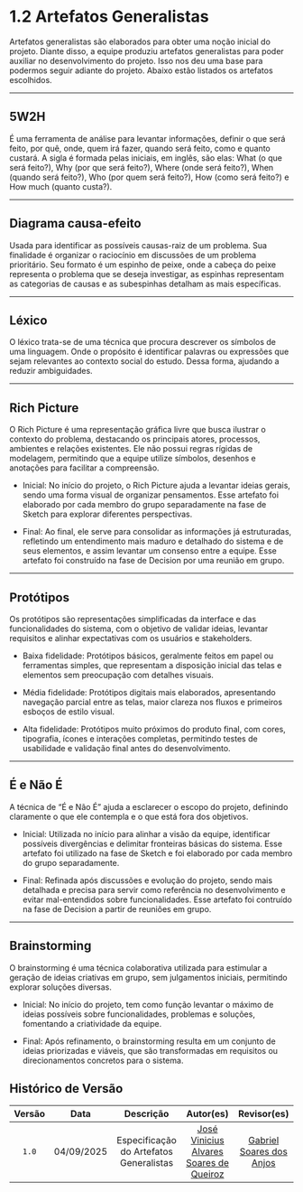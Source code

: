 # 1.2 Artefatos Generalistas

Artefatos generalistas são elaborados para obter uma noção inicial do projeto. Diante disso, a equipe produziu artefatos generalistas para poder auxiliar no desenvolvimento do projeto. Isso nos deu uma base para podermos seguir adiante do projeto. Abaixo estão listados os artefatos escolhidos.

_ _ _

## 5W2H

É uma ferramenta de análise para levantar informações, definir o que será feito, por quê, onde, quem irá fazer, quando será feito, como e quanto custará. A sigla é formada pelas iniciais, em inglês, são elas: What (o que será feito?), Why (por que será feito?), Where (onde será feito?), When (quando será feito?), Who (por quem será feito?), How (como será feito?) e How much (quanto custa?).

_ _ _ 

## Diagrama causa-efeito

Usada para identificar as possíveis causas-raiz de um problema. Sua finalidade é organizar o raciocínio em discussões de um problema prioritário. Seu formato é um espinho de peixe, onde a cabeça do peixe representa o problema que se deseja investigar, as espinhas representam as categorias de causas e as subespinhas detalham as mais específicas.

_ _ _ 

## Léxico 

O léxico trata-se de uma técnica que procura descrever os símbolos de uma linguagem. Onde o propósito é identificar palavras ou expressões que sejam relevantes ao contexto social do estudo. Dessa forma, ajudando a reduzir ambiguidades.

_ _ _

## Rich Picture

O Rich Picture é uma representação gráfica livre que busca ilustrar o contexto do problema, destacando os principais atores, processos, ambientes e relações existentes. Ele não possui regras rígidas de modelagem, permitindo que a equipe utilize símbolos, desenhos e anotações para facilitar a compreensão.

- Inicial: No início do projeto, o Rich Picture ajuda a levantar ideias gerais, sendo uma forma visual de organizar pensamentos. Esse artefato foi elaborado por cada membro do grupo separadamente na fase de Sketch para explorar diferentes perspectivas.

- Final: Ao final, ele serve para consolidar as informações já estruturadas, refletindo um entendimento mais maduro e detalhado do sistema e de seus elementos, e assim levantar um consenso entre a equipe. Esse artefato foi construído na fase de Decision por uma reunião em grupo.

_ _ _

## Protótipos

Os protótipos são representações simplificadas da interface e das funcionalidades do sistema, com o objetivo de validar ideias, levantar requisitos e alinhar expectativas com os usuários e stakeholders.

- Baixa fidelidade: Protótipos básicos, geralmente feitos em papel ou ferramentas simples, que representam a disposição inicial das telas e elementos sem preocupação com detalhes visuais.

- Média fidelidade: Protótipos digitais mais elaborados, apresentando navegação parcial entre as telas, maior clareza nos fluxos e primeiros esboços de estilo visual.

- Alta fidelidade: Protótipos muito próximos do produto final, com cores, tipografia, ícones e interações completas, permitindo testes de usabilidade e validação final antes do desenvolvimento.
_ _ _

## É e Não É

A técnica de “É e Não É” ajuda a esclarecer o escopo do projeto, definindo claramente o que ele contempla e o que está fora dos objetivos.

- Inicial: Utilizada no início para alinhar a visão da equipe, identificar possíveis divergências e delimitar fronteiras básicas do sistema. Esse artefato foi utilizado na fase de Sketch e foi elaborado por cada membro do grupo separadamente.

- Final: Refinada após discussões e evolução do projeto, sendo mais detalhada e precisa para servir como referência no desenvolvimento e evitar mal-entendidos sobre funcionalidades. Esse artefato foi contruído na fase de Decision a partir de reuniões em grupo.

_ _ _

## Brainstorming

O brainstorming é uma técnica colaborativa utilizada para estimular a geração de ideias criativas em grupo, sem julgamentos iniciais, permitindo explorar soluções diversas.

- Inicial: No início do projeto, tem como função levantar o máximo de ideias possíveis sobre funcionalidades, problemas e soluções, fomentando a criatividade da equipe.

- Final: Após refinamento, o brainstorming resulta em um conjunto de ideias priorizadas e viáveis, que são transformadas em requisitos ou direcionamentos concretos para o sistema.

## Histórico de Versão

| Versão |    Data    |                Descrição                |                           Autor(es)                            |                      Revisor(es)                       |
| :----: | :--------: | :-------------------------------------: | :------------------------------------------------------------: | :----------------------------------------------------: |
| `1.0`  | 04/09/2025 | Especificação do Artefatos Generalistas | [José Vinicius Alvares Soares de Queiroz][JoseViniciusQueiroz] | [Gabriel Soares dos Anjos](https://github.com/SAnjos3) |

[Arturhk05]: https://github.com/Arturhk05  
[eduardoferre]: https://github.com/eduardoferre  
[fbressa]: https://github.com/fbressa  
[SAnjos3]: https://github.com/SAnjos3  
[JoaoPedro2206]: https://github.com/JoaoPedro2206  
[JoseViniciusQueiroz]: https://github.com/JoseViniciusQueiroz  
[leohssjr]: https://github.com/leohssjr  
[marcomarquesdc]: https://github.com/marcomarquesdc  
[MylenaTrindade]: https://github.com/MylenaTrindade  
[yagoas]: https://github.com/yagoas